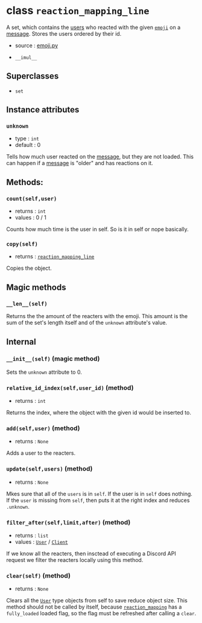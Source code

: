 # class `reaction_mapping_line`

A set, which contains the [users](User.md) who reacted with the given
[`emoji`](Emoji.md) on a [message](Message.md). Stores the users ordered by
their id.

- source : [emoji.py](https://github.com/HuyaneMatsu/hata/blob/master/hata/discord/emoji.py)

- `__imul__`

## Superclasses

- `set`

## Instance attributes

### `unknown`

- type : `int`
- default : 0

Tells how much user reacted on the [message](Message.md), but they are not
loaded. This can happen if a [message](Message.md) is "older" and has
reactions on it.

## Methods:

### `count(self,user)`

- returns : `int`
- values : 0 / 1

Counts how much time is the user in self. So is it in self or nope basically.

### `copy(self)`

- returns : [`reaction_mapping_line`](reaction_mapping_line.md)

Copies the object.

## Magic methods

### `__len__(self)`

Returns the the amount of the reacters with the emoji. This amount is the sum of
the set's length itself and of the `unknown` attribute's value.

## Internal

### `__init__(self)` (magic method)

Sets the `unknown` attribute to 0.

### `relative_id_index(self,user_id)` (method)

- returns : `int`

Returns the index, where the object with the given id would be inserted to.

### `add(self,user)` (method)

- returns : `None`

Adds a user to the reacters.

### `update(self,users)` (method)

- returns : `None`

Mkes sure that all of the `users` is in `self`. If the user is in `self` does
nothing. If the `user` is missing from `self`, then puts it at the right index
and reduces `.unknown`.

### `filter_after(self,limit,after)` (method)

- returns : `list`
- values : [`User`](User.md) / [`Client`](Client.md)

If we know all the reacters, then insctead of executing a Discord API request
we filter the reacters locally using this method.

### `clear(self)` (method)

- returns : `None`

Clears all the [`User`](User.md) type objects from self to save reduce object
size. This method should not be called by itself, because
[`reaction_mapping`](reaction_mapping.md) has a `fully_loaded` loaded flag, so
the flag must be refreshed after calling a `clear`.
